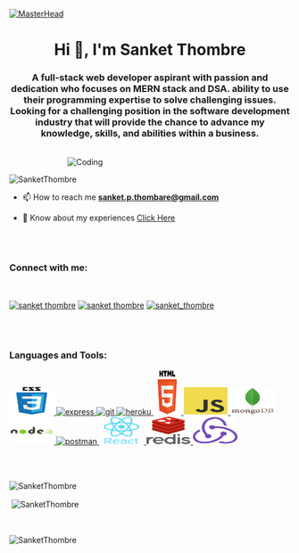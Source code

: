 [![MasterHead](https://chkskills.com/wp-content/uploads/2020/04/PNC-Animated-Banners.gif)](https://rishavchanda.io)



<h1 align="center">Hi 👋, I'm Sanket Thombre</h1>
<h3 align="center">A full-stack web developer aspirant with passion and dedication who focuses on MERN stack and DSA. ability to use their programming expertise to solve challenging issues. Looking for a challenging position in the software development industry that will provide the chance to advance my knowledge, skills, and abilities within a business.</h3>
<br/>
<img align="right" width="400" src="https://camo.githubusercontent.com/e4a569755580f96dce0e6d65bc761e0d9aef0fecae524ec73a1b0be60fc934fa/68747470733a2f2f7777772e6d79676f2e67652f75706c6f6164732f626c6f672f313538343032333739352e6a7067" alt="Coding">
<br/>
<p align="left"> <img src="https://komarev.com/ghpvc/?username=sanket008&label=Profile%20views&color=0e75b6&style=flat" alt="SanketThombre" /> </p>


- 📫 How to reach me **sanket.p.thombare@gmail.com**

- 📄 Know about my experiences <a href="https://drive.google.com/file/d/1D5tIn-IHn5vspnQiEtOPMkuQ3Zl32MZB/view?usp=sharing">Click Here</a>

<br/><br/>
<h3 align="left">Connect with me:</h3>
<br/>
<p align="left">
    <a href="https://www.linkedin.com/in/sanket-thombre-13632b114/" target="blank"><img align="center" src="https://raw.githubusercontent.com/rahuldkjain/github-profile-readme-generator/master/src/images/icons/Social/linked-in-alt.svg" alt="sanket thombre" height="30" width="40" /></a>
    <a href="https://www.facebook.com/sanket.thombre.528" target="blank"><img align="center" src="https://raw.githubusercontent.com/rahuldkjain/github-profile-readme-generator/master/src/images/icons/Social/facebook.svg" alt="sanket thombre" height="30" width="40" /></a>
    <a href="https://instagram.com/sanket_thombre" target="blank"><img align="center" src="https://raw.githubusercontent.com/rahuldkjain/github-profile-readme-generator/master/src/images/icons/Social/instagram.svg" alt="sanket_thombre" height="30" width="40" /></a>
    </p>
<br/><br/>
<h3 align="left">Languages and Tools:</h3>
<p align="left">  <a href="https://www.w3schools.com/css/" target="_blank" rel="noreferrer"> <img margin="5px" src="https://raw.githubusercontent.com/devicons/devicon/master/icons/css3/css3-original-wordmark.svg" alt="css3" width="80" height="50"/> </a> <a href="https://expressjs.com" target="_blank" rel="noreferrer"> <img margin="5px" src="https://camo.githubusercontent.com/8286a45a106e1a3c07489f83a38159981d888518a740b59c807ffc1b7b1e2f7b/68747470733a2f2f696d672e736869656c64732e696f2f62616467652f657870726573732e6a732d2532333430346435392e7376673f7374796c653d666f722d7468652d6261646765266c6f676f3d65787072657373266c6f676f436f6c6f723d253233363144414642" alt="express" width="80" height="35"/> </a> <a href="https://git-scm.com/" target="_blank" rel="noreferrer"> <img margin="5px" src="https://www.vectorlogo.zone/logos/git-scm/git-scm-icon.svg" alt="git" width="80" height="50"/> </a> <a href="https://heroku.com" target="_blank" rel="noreferrer"> <img margin="5px" src="https://www.vectorlogo.zone/logos/heroku/heroku-icon.svg" alt="heroku" width="80" height="50"/> </a> <a href="https://www.w3.org/html/" target="_blank" rel="noreferrer"> <img margin="5px" src="https://raw.githubusercontent.com/devicons/devicon/master/icons/html5/html5-original-wordmark.svg" alt="html5" width="50" height="80"/> </a> <a href="https://developer.mozilla.org/en-US/docs/Web/JavaScript" target="_blank" rel="noreferrer"> <img margin="5px" src="https://raw.githubusercontent.com/devicons/devicon/master/icons/javascript/javascript-original.svg" alt="javascript" width="80" height="50"/> </a> <a href="https://www.mongodb.com/" target="_blank" rel="noreferrer"> <img margin="5px" src="https://raw.githubusercontent.com/devicons/devicon/master/icons/mongodb/mongodb-original-wordmark.svg" alt="mongodb" width="80" height="50"/> </a> <a href="https://nodejs.org" target="_blank" rel="noreferrer"> <img margin="5px" src="https://raw.githubusercontent.com/devicons/devicon/master/icons/nodejs/nodejs-original-wordmark.svg" alt="nodejs" width="80" height="50"/> </a> <a href="https://postman.com" target="_blank" rel="noreferrer"> <img margin="5px" src="https://www.vectorlogo.zone/logos/getpostman/getpostman-icon.svg" alt="postman" width="80" height="50"/> </a>  <a href="https://reactjs.org/" target="_blank" rel="noreferrer"> <img margin="5px" src="https://raw.githubusercontent.com/devicons/devicon/master/icons/react/react-original-wordmark.svg" alt="react" width="80" height="50"/> </a> <a href="https://redis.io" target="_blank" rel="noreferrer"> <img margin="5px" src="https://raw.githubusercontent.com/devicons/devicon/master/icons/redis/redis-original-wordmark.svg" alt="redis" width="80" height="50"/> </a> <a href="https://redux.js.org" target="_blank" rel="noreferrer"> <img margin="5px" src="https://raw.githubusercontent.com/devicons/devicon/master/icons/redux/redux-original.svg" alt="redux" width="80" height="50"/> </a> </p>
<br/><br/>
<p><img align="center" width="1500px" height="180px" src="https://github-readme-stats.vercel.app/api/top-langs?username=SanketThombre&show_icons=true&locale=en&layout=compact" alt="SanketThombre" /></p>

<p>&nbsp;<img align="center" width="1500px" height="180px" src="https://github-readme-stats.vercel.app/api?username=SanketThombre&show_icons=true&locale=en" alt="SanketThombre"/></p>
<br/>
<p><img align="center" width="1500px" height="180px" src="https://github-readme-streak-stats.herokuapp.com/?user=SanketThombre&" alt="SanketThombre" /></p>
